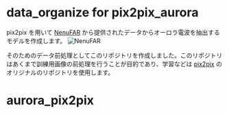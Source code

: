 # data_organize for pix2pix_aurora

pix2pix を用いて [NenuFAR](https://pparc.gp.tohoku.ac.jp/hfvhf-20190921/) から提供されたデータからオーロラ電波を抽出するモデルを作成します。
![NenuFAR](https://pparc.gp.tohoku.ac.jp/wp-content/uploads/1NeneFAR.png)

そのためのデータ前処理としてこのリポジトリを作成しました。このリポジトリはあくまで訓練用画像の前処理を行うことが目的であり、学習などは [pix2pix](https://github.com/junyanz/pytorch-CycleGAN-and-pix2pix) のオリジナルのリポジトリを使用します。
# aurora_pix2pix
